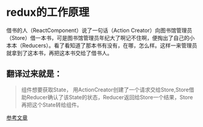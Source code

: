 # redux的工作原理

借书的人（ReactComponent）说了一句话（Action Creator）向图书馆管理员（Store）借一本书，可是图书馆管理员年纪大了啊记不住啊，便掏出了自己的小本本（Reducers）。看了看知道了那本书有没有，在哪，怎么样。这样一来管理员就拿到了这本书，再把这本书交给了借书人。

## 翻译过来就是：
> 组件想要获取State， 用ActionCreator创建了一个请求交给Store,Store借助Reducer确认了该State的状态，Reducer返回给Store一个结果，Store再把这个State转给组件。



[参考文章](https://blog.csdn.net/c_kite/article/details/79018469)